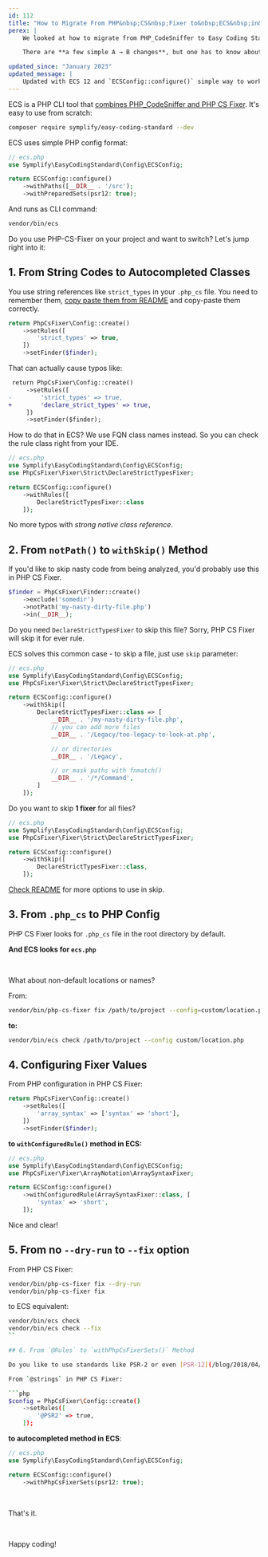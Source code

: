 ```yaml
---
id: 112
title: "How to Migrate From PHP&nbsp;CS&nbsp;Fixer to&nbsp;ECS&nbsp;in&nbsp;6&nbsp;Steps"
perex: |
    We looked at how to migrate from PHP_CodeSniffer to Easy Coding Standard on Monday. But what if your weapon of choice is PHP CS Fixer and you'd to run also some sniffs?

    There are **a few simple A → B changes**, but one has to know about them or will get stuck. Let's learn about them.

updated_since: "January 2023"
updated_message: |
    Updated with ECS 12 and `ECSConfig::configure()` simple way to work with configs.
---
```


ECS is a PHP CLI tool that [combines PHP_CodeSniffer and PHP CS Fixer](/blog/2017/05/03/combine-power-of-php-code-sniffer-and-php-cs-fixer-in-3-lines/). It's easy to use from scratch:

```bash
composer require symplify/easy-coding-standard --dev
```

ECS uses simple PHP config format:

```php
// ecs.php
use Symplify\EasyCodingStandard\Config\ECSConfig;

return ECSConfig::configure()
    ->withPaths([__DIR__ . '/src');
    ->withPreparedSets(psr12: true);
```

And runs as CLI command:

```bash
vendor/bin/ecs
```

Do you use PHP-CS-Fixer on your project and want to switch? Let's jump right into it:

## 1. From String Codes to Autocompleted Classes

You use string references like `strict_types` in your `.php_cs` file. You need to remember them, [copy paste them from README](https://github.com/PHP-CS-Fixer/PHP-CS-Fixer/blob/master/doc/rules/index.rst) and copy-paste them correctly.

```php
return PhpCsFixer\Config::create()
    ->setRules([
        'strict_types' => true,
    ])
    ->setFinder($finder);
```

That can actually cause typos like:

```diff
 return PhpCsFixer\Config::create()
     ->setRules([
-        'strict_types' => true,
+        'declare_strict_types' => true,
     ])
     ->setFinder($finder);
```

How to do that in ECS? We use FQN class names instead. So you can check the rule class right from your IDE.


```php
// ecs.php
use Symplify\EasyCodingStandard\Config\ECSConfig;
use PhpCsFixer\Fixer\Strict\DeclareStrictTypesFixer;

return ECSConfig::configure()
    ->withRules([
        DeclareStrictTypesFixer::class
    ]);
```

No more typos with *strong native class reference*.

## 2. From `notPath()` to `withSkip()` Method

If you'd like to skip nasty code from being analyzed, you'd probably use this in PHP CS Fixer.

```php
$finder = PhpCsFixer\Finder::create()
    ->exclude('somedir')
    ->notPath('my-nasty-dirty-file.php')
    ->in(__DIR__);
```

Do you need `DeclareStrictTypesFixer` to skip this file? Sorry, PHP CS Fixer will skip it for ever rule.

ECS solves this common case - to skip a file, just use `skip` parameter:

```php
// ecs.php
use Symplify\EasyCodingStandard\Config\ECSConfig;
use PhpCsFixer\Fixer\Strict\DeclareStrictTypesFixer;

return ECSConfig::configure()
    ->withSkip([
        DeclareStrictTypesFixer::class => [
            __DIR__ . '/my-nasty-dirty-file.php',
            // you can add more files
            __DIR__ . '/Legacy/too-legacy-to-look-at.php',

            // or directories
            __DIR__ . '/Legacy',

            // or mask paths with fnmatch()
            __DIR__ . '/*/Command',
        ]
    ]);
```

Do you want to skip **1 fixer** for all files?

```php
// ecs.php
use Symplify\EasyCodingStandard\Config\ECSConfig;
use PhpCsFixer\Fixer\Strict\DeclareStrictTypesFixer;

return ECSConfig::configure()
    ->withSkip([
        DeclareStrictTypesFixer::class,
    ]);
```

[Check README](https://github.com/easy-coding-standard/easy-coding-standard#less-common-options) for more options to use in skip.

## 3. From `.php_cs` to PHP Config

PHP CS Fixer looks for `.php_cs` file in the root directory by default.

**And ECS looks for `ecs.php`**

<br>

What about non-default locations or names?

From:

```bash
vendor/bin/php-cs-fixer fix /path/to/project --config=custom/location.php --dry-run
```

**to:**

```bash
vendor/bin/ecs check /path/to/project --config custom/location.php
```

## 4. Configuring Fixer Values

From PHP configuration in PHP CS Fixer:

```php
return PhpCsFixer\Config::create()
    ->setRules([
        'array_syntax' => ['syntax' => 'short'],
    ])
    ->setFinder($finder);
```

**to `withConfiguredRule()` method in ECS:**

```php
// ecs.php
use Symplify\EasyCodingStandard\Config\ECSConfig;
use PhpCsFixer\Fixer\ArrayNotation\ArraySyntaxFixer;

return ECSConfig::configure()
    ->withConfiguredRule(ArraySyntaxFixer::class, [
        'syntax' => 'short',
    ]);
```

Nice and clear!

## 5. From no `--dry-run` to `--fix` option

From PHP CS Fixer:

```bash
vendor/bin/php-cs-fixer fix --dry-run
vendor/bin/php-cs-fixer fix
```

to ECS equivalent:

```bash
vendor/bin/ecs check
vendor/bin/ecs check --fix
``

## 6. From `@Rules` to `withPhpCsFixerSets()` Method

Do you like to use standards like PSR-2 or even [PSR-12](/blog/2018/04/09/try-psr-12-on-your-code-today/)?

From `@strings` in PHP CS Fixer:

```php
$config = PhpCsFixer\Config::create()
    ->setRules([
        '@PSR2' => true,
    ]);
```

**to autocompleted method in ECS**:

```php
// ecs.php
use Symplify\EasyCodingStandard\Config\ECSConfig;

return ECSConfig::configure()
    ->withPhpCsFixerSets(psr12: true);
```

<br>

That's it.

<br>

Happy coding!
